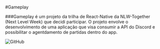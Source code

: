 #Gameplay

###Gameplay é um projeto da trilha de React-Native da NLW-Together (Next Level Week) que decidi participar. O projeto envolve o desenvolvimento de uma aplicação que visa consumir a API do Discord e possibilitar o agentdamento de partidas dentro do app.




![GitHub](https://img.shields.io/github/license/vimigueloli/gameplay?color=blue)

